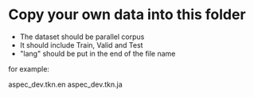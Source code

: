 # Copy your own data into this folder
* The dataset should be parallel corpus
* It should include Train, Valid and Test
* "lang" should be put in the end of the file name
  
for example:
  
  aspec_dev.tkn.en
  aspec_dev.tkn.ja
